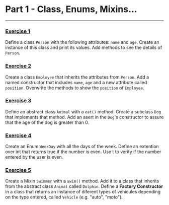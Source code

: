 # Part 1 - Class, Enums, Mixins...
---

### [Exercise 1](./ex_1.dart)

Define a class `Person` with the following attributes: `name` and `age`. Create an instance of this class and print its values. Add methods to see the details of `Person`.

### [Exercise 2](./ex_2.dart)

Create a class `Employee` that inherits the attributes from `Person`. Add a named constructor that includes `name`, `age` and a new attribute called `position`. Overwrite the methods to show the `position` of `Employee`.

### [Exercise 3](./ex_3.dart)

Define an abstract class `Animal` with a `eat()` method. Create a subclass `Dog` that implements that method. Add an asert in the `Dog`'s constructor to assure that the age of the dog is greater than 0.

### [Exercise 4](./ex_4.dart)

Create an Enum `WeekDay` with all the days of the week. Define an extention over int that returns true if the number is even. Use t to verify if the number entered by the user is even.

### [Exercise 5](./ex_5.dart)

Create a Mixin `Swimmer` with a `swim()` method. Add it to a class that inherits from the abstract class `Animal` called `Dolphin`. 
Define a **Factory Constructor** in a class that returns an instance of diferent types of vehicules depending on the type entered, called `Vehicle` 
(e.g. "auto", "moto").